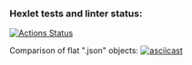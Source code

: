 ### Hexlet tests and linter status:

[![Actions Status](https://github.com/LarissaRomanova/frontend-project-46/actions/workflows/hexlet-check.yml/badge.svg)](https://github.com/LarissaRomanova/frontend-project-46/actions)

Comparison of flat ".json" objects:
[![asciicast](https://asciinema.org/a/XaJ5Y7pZax5pg5WBB5nN8SjUh.svg)](https://asciinema.org/a/XaJ5Y7pZax5pg5WBB5nN8SjUh)
